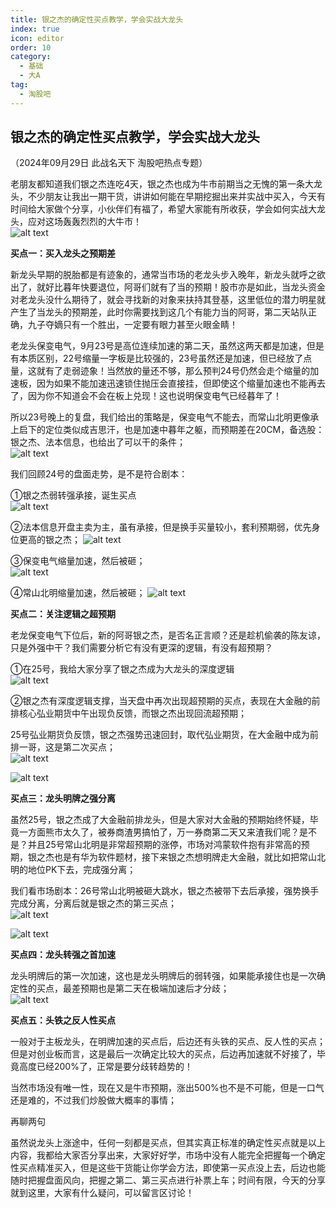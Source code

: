 ```yaml
---
title: 银之杰的确定性买点教学，学会实战大龙头
index: true
icon: editor
order: 10
category:
  - 基础
  - 大A
tag:
  - 淘股吧
---
```


## 银之杰的确定性买点教学，学会实战大龙头  

（2024年09月29日 此战名天下 淘股吧热点专题）  

老朋友都知道我们银之杰连吃4天，银之杰也成为牛市前期当之无愧的第一条大龙头，不少朋友让我出一期干货，讲讲如何能在早期挖掘出来并实战中买入，今天有时间给大家做个分享，小伙伴们有福了，希望大家能有所收获，学会如何实战大龙头，应对这场轰轰烈烈的大牛市！  
![alt text](5yop226cn8yv.png_760w.jpg)  

**买点一：买入龙头之预期差**  

新龙头早期的脱胎都是有迹象的，通常当市场的老龙头步入晚年，新龙头就呼之欲出了，就好比暮年快要退位，阿哥们就有了当的预期！股市亦是如此，当龙头资金对老龙头没什么期待了，就会寻找新的对象来扶持其登基，这里低位的潜力明星就产生了当龙头的预期差，此时你需要找到这几个有能力当的阿哥，第二天站队正确，九子夺嫡只有一个胜出，一定要有眼力甚至火眼金睛！  

老龙头保变电气，9月23号是高位连续加速的第二天，虽然这两天都是加速，但是有本质区别，22号缩量一字板是比较强的，23号虽然还是加速，但已经放了点量，这就有了走弱迹象！当然放的量还不够，那么预判24号仍然会走个缩量的加速板，因为如果不能加速迅速锁住抛压会直接挂，但即使这个缩量加速也不能再去了，因为你不知道会不会在板上兑现！这也说明保变电气已经暮年了！  

所以23号晚上的复盘，我们给出的策略是，保变电气不能去，而常山北明更像承上启下的定位类似成吉思汗，也是加速中暮年之躯，而预期差在20CM，备选股：银之杰、法本信息，也给出了可以干的条件；  
![alt text](9ncfmimn7xmv.png_760w.jpg)  

我们回顾24号的盘面走势，是不是符合剧本：  

①银之杰弱转强承接，诞生买点  
![alt text](658btkrm4duv.png_760w.jpg)  

②法本信息开盘主卖为主，虽有承接，但是换手买量较小，套利预期弱，优先身位更高的银之杰；
![alt text](znxwrrktpvx8.png_760w.jpg)  

③保变电气缩量加速，然后被砸；  
![alt text](wxe4tbvxa7vx.png_760w.jpg)  

④常山北明缩量加速，然后被砸；
![alt text](jnkl49p3614v.png_760w.jpg)  

**买点二：关注逻辑之超预期**  

老龙保变电气下位后，新的阿哥银之杰，是否名正言顺？还是趁机偷袭的陈友谅，只是外强中干？我们需要分析它有没有更深的逻辑，有没有超预期？  

①在25号，我给大家分享了银之杰成为大龙头的深度逻辑  
![alt text](1vgifykl2erv.png_760w.jpg)  

②银之杰有深度逻辑支撑，当天盘中再次出现超预期的买点，表现在大金融的前排核心弘业期货中午出现负反馈，而银之杰出现回流超预期；  

25号弘业期货负反馈，银之杰强势迅速回封，取代弘业期货，在大金融中成为前排一哥，这是第二次买点；  
![alt text](h18y2gqyfmuv.png_760w.jpg)  

![alt text](ff7xpme84vx8.png_760w.jpg)  

**买点三：龙头明牌之强分离**  

虽然25号，银之杰成了大金融前排龙头，但是大家对大金融的预期始终怀疑，毕竟一方面熊市太久了，被券商渣男搞怕了，万一券商第二天又来渣我们呢？是不是？并且25号常山北明是非常超预期的涨停，市场对鸿蒙软件抱有非常高的预期，银之杰也是有华为软件题材，接下来银之杰想明牌走大金融，就比如把常山北明的地位PK下去，完成强分离；  

我们看市场剧本：26号常山北明被砸大跳水，银之杰被带下去后承接，强势换手完成分离，分离后就是银之杰的第三买点；  
![alt text](u8zzwvs1vvx8.png_760w.jpg)  

![alt text](1hltnqy51vx8.png_760w.jpg)  

**买点四：龙头转强之首加速**  

龙头明牌后的第一次加速，这也是龙头明牌后的弱转强，如果能承接住也是一次确定性的买点，最差预期也是第二天在极端加速后才分歧；  
![alt text](p70mhedviprv.png_760w.jpg)  

**买点五：头铁之反人性买点**  

一般对于主板龙头，在明牌加速的买点后，后边还有头铁的买点、反人性的买点；但是对创业板而言，这是最后一次确定比较大的买点，后边再加速就不好接了，毕竟高度已经200%了，正常是要分歧转趋势的！  

当然市场没有唯一性，现在又是牛市预期，涨出500%也不是不可能，但是一口气还是难的，不过我们炒股做大概率的事情；  

再聊两句  

虽然说龙头上涨途中，任何一刻都是买点，但其实真正标准的确定性买点就是以上内容，我都给大家否分享出来，大家好好学，市场中没有人能完全把握每一个确定性买点精准买入，但是这些干货能让你学会方法，即使第一买点没上去，后边也能随时把握盘面风向，把握之第二、第三买点进行补票上车；时间有限，今天的分享就到这里，大家有什么疑问，可以留言区讨论！  

